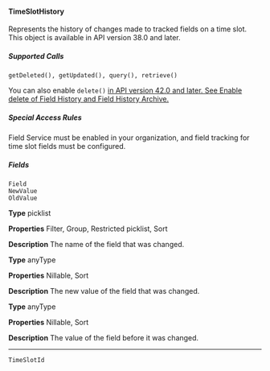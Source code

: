 #### TimeSlotHistory

Represents the history of changes made to tracked fields on a time slot. This object is available in API version 38.0 and later.

##### Supported Calls
```
getDeleted(), getUpdated(), query(), retrieve()

```
You can also enable `delete()` [in API version 42.0 and later. See Enable delete of Field History and Field History Archive.](https://help.salesforce.com/articleView?id=000321814&type=1&mode=1&language=en_US)

##### Special Access Rules

Field Service must be enabled in your organization, and field tracking for time slot fields must be configured.

##### Fields

```
Field
NewValue
OldValue

```

**Type**
picklist

**Properties**
Filter, Group, Restricted picklist, Sort

**Description**
The name of the field that was changed.

**Type**
anyType

**Properties**
Nillable, Sort

**Description**
The new value of the field that was changed.

**Type**
anyType

**Properties**
Nillable, Sort

**Description**
The value of the field before it was changed.


-----

```
TimeSlotId

